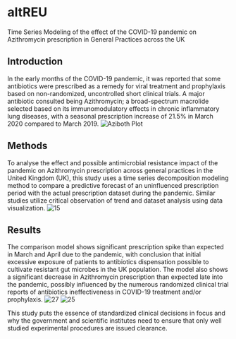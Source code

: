 # altREU
Time Series Modeling of the effect of the COVID-19 pandemic on Azithromycin prescription in General Practices across the UK

## Introduction
In the early months of the COVID-19 pandemic, it was reported that some antibiotics were prescribed as a remedy for viral treatment and prophylaxis based on non-randomized, uncontrolled short clinical trials. A major antibiotic consulted being Azithromycin; a broad-spectrum macrolide selected based on its immunomodulatory effects in chronic inflammatory lung diseases, with a seasonal prescription increase of 21.5% in March 2020 compared to March 2019.
![Aziboth Plot](https://github.com/user-attachments/assets/cea0b30a-99ae-4834-84f4-a0a931a34434)

## Methods
To analyse the effect and possible antimicrobial resistance impact of the pandemic on Azithromycin prescription across general practices in the United Kingdom (UK), this study uses a time series decomposition modeling method to compare a predictive forecast of an uninfluenced prescription period with the actual prescription dataset during the pandemic. Similar studies utilize critical observation of trend and dataset analysis using data visualization. 
![15](https://github.com/user-attachments/assets/5bbb50f3-56c5-49fd-997a-ebfc464d1553)


## Results
The comparison model shows significant prescription spike than expected in March and April due to the pandemic, with conclusion that initial excessive exposure of patients to antibiotics dispensation possible to cultivate resistant gut microbes in the UK population. The model also shows a significant decrease in Azithromycin prescription than expected late into the pandemic, possibly influenced by the numerous randomized clinical trial reports of antibiotics ineffectiveness in COVID-19 treatment and/or prophylaxis. 
![27](https://github.com/user-attachments/assets/f9794fba-5eb0-4d4b-a87e-aba7638a21c6)
![25](https://github.com/user-attachments/assets/9fb2cc37-241e-42c2-bf9a-1d7ff516cf19)

This study puts the essence of standardized clinical decisions in focus and why the government and scientific institutes need to ensure that only well studied experimental procedures are issued clearance.
